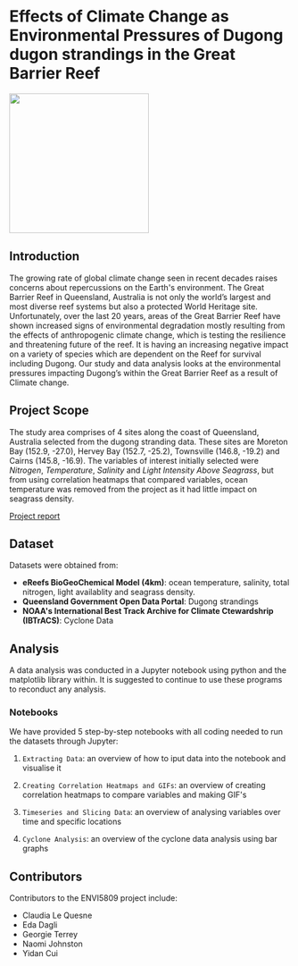 # Effects of Climate Change as Environmental Pressures of Dugong dugon strandings in the Great Barrier Reef

<img src="https://user-images.githubusercontent.com/7201912/197075152-068d0d01-706d-4753-9448-f86a643fa031.png" width="250">

## Introduction
The growing rate of global climate change seen in recent decades raises concerns about repercussions on the Earth's environment. The Great Barrier Reef in Queensland, Australia is not only the world’s largest and most diverse reef systems but also a protected World Heritage site. Unfortunately, over the last 20 years, areas of the Great Barrier Reef have shown increased signs of environmental degradation mostly resulting from the effects of anthropogenic climate change, which is testing the resilience and threatening future of the reef. It is having an increasing negative impact on a variety of species which are dependent on the Reef for survival including Dugong. Our study and data analysis looks at the environmental pressures impacting Dugong’s within the Great Barrier Reef as a result of Climate change.


## Project Scope
The study area comprises of 4 sites along the coast of Queensland, Australia selected from the dugong stranding data. These sites are Moreton Bay (152.9, -27.0), Hervey Bay (152.7, -25.2), Townsville (146.8, -19.2) and Cairns (145.8, -16.9).
The variables of interest initially selected were _Nitrogen_, _Temperature_, _Salinity_ and _Light Intensity Above Seagrass_, but from using correlation heatmaps that compared variables, ocean temperature was removed from the project as it had little impact on seagrass density.

[Project report](https://www.google.com/)


## Dataset
Datasets were obtained from:
+ **eReefs BioGeoChemical Model (4km)**: ocean temperature, salinity, total nitrogen, light availablity and seagrass density.
+ **Queensland Government Open Data Portal**: Dugong strandings
+ **NOAA's International Best Track Archive for Climate Ctewardshrip (IBTrACS)**: Cyclone Data


## Analysis
A data analysis was conducted in a Jupyter notebook using python and the matplotlib library within.
It is suggested to continue to use these programs to reconduct any analysis.

### Notebooks
We have provided 5 step-by-step notebooks with all coding needed to run the datasets through Jupyter:
1. `Extracting Data`: an overview of how to iput data into the notebook and visualise it

2. `Creating Correlation Heatmaps and GIFs`: an overview of creating correlation heatmaps to compare variables and making GIF's

3. `Timeseries and Slicing Data`: an overview of analysing variables over time and specific locations

4. `Cyclone Analysis`: an overview of the cyclone data analysis using bar graphs


## Contributors
Contributors to the ENVI5809 project include:

+ Claudia Le Quesne
+ Eda Dagli
+ Georgie Terrey
+ Naomi Johnston
+ Yidan Cui
